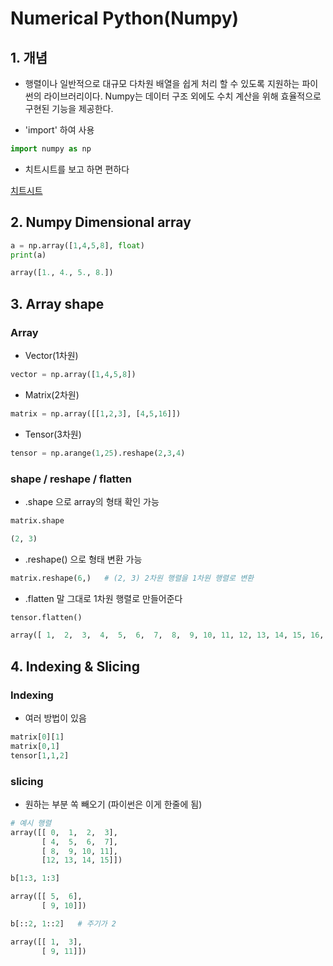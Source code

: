 # Numerical Python(Numpy)

##  1. 개념

- 행렬이나 일반적으로 대규모 다차원 배열을 쉽게 처리 할 수 있도록 지원하는 파이썬의 라이브러리이다. Numpy는 데이터 구조 외에도 수치 계산을 위해 효율적으로 구현된 기능을 제공한다.

  

- 'import' 하여 사용

```python
import numpy as np
```



- 치트시트를 보고 하면 편하다

[치트시트](https://s3.amazonaws.com/assets.datacamp.com/blog_assets/Numpy_Python_Cheat_Sheet.pdf)



## 2. Numpy Dimensional array

```python
a = np.array([1,4,5,8], float)
print(a)
```

```python
array([1., 4., 5., 8.])
```



## 3. Array shape

### Array

- Vector(1차원)

``` python
vector = np.array([1,4,5,8])
```



- Matrix(2차원)

```python
matrix = np.array([[1,2,3], [4,5,16]])
```



- Tensor(3차원)

```python
tensor = np.arange(1,25).reshape(2,3,4)
```



### shape / reshape / flatten

- .shape 으로 array의 형태 확인 가능

```python
matrix.shape
```

```python
(2, 3)
```



- .reshape() 으로 형태 변환 가능

```python
matrix.reshape(6,)   # (2, 3) 2차원 행렬을 1차원 행렬로 변환
```



- .flatten 말 그대로 1차원 행렬로 만들어준다

```python
tensor.flatten()
```

```python
array([ 1,  2,  3,  4,  5,  6,  7,  8,  9, 10, 11, 12, 13, 14, 15, 16, 17, 18, 19, 20, 21, 22, 23, 24])
```



## 4. Indexing & Slicing

### Indexing

- 여러 방법이 있음

```python
matrix[0][1]
matrix[0,1]
tensor[1,1,2]
```



###  slicing

- 원하는 부분 쏙 빼오기 (파이썬은 이게 한줄에 됨)

```python
# 예시 행렬
array([[ 0,  1,  2,  3],
       [ 4,  5,  6,  7],
       [ 8,  9, 10, 11],
       [12, 13, 14, 15]])  
```

```python
b[1:3, 1:3]
```

```python
array([[ 5,  6],
       [ 9, 10]])
```



```python
b[::2, 1::2]   # 주기가 2
```

```python
array([[ 1,  3],
       [ 9, 11]])
```

